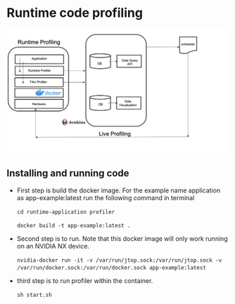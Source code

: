 # Runtime code profiling

![](schematics-v1.png)
## Installing and running code

- First step is build the docker image. For the example name application as app-example:latest run the following command in terminal

    ``` cd runtime-application profiler ```

    ``` docker build -t app-example:latest . ```

- Second step is to run. Note that this docker image will only work running on an NVIDIA NX device.

    ``` nvidia-docker run -it -v /var/run/jtop.sock:/var/run/jtop.sock -v /var/run/docker.sock:/var/run/docker.sock app-example:latest ```

- third step is to run profiler within the container.

    ``` sh start.sh ```
